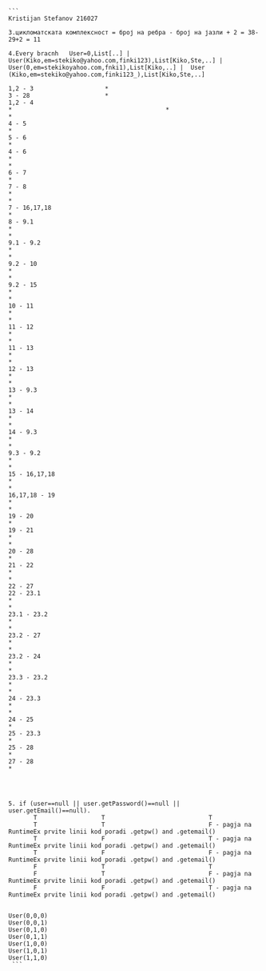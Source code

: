 <pre><code>```
Kristijan Stefanov 216027 

3.цикломатската комплексност = број на ребра - број на јазли + 2 = 38-29+2 = 11

4.Every bracnh   User=0,List[..] | User(Kiko,em=stekiko@yahoo.com,finki123),List[Kiko,Ste,..] | User(0,em=stekikoyahoo.com,fnki1),List[Kiko,..] |  User                                                                                                                     (Kiko,em=stekiko@yahoo.com,finki123_),List[Kiko,Ste,..]
    
1,2 - 3                    *                                                                                            
3 - 28                     *
1,2 - 4                                                                     *                                           *                             *
4 - 5                                                                                                                   *
5 - 6                                                                                                                   *
4 - 6                                                                       *                                                                         *
6 - 7                                                                                                                   *
7 - 8                                                                       *                                                                         *
7 - 16,17,18                                                                                                            *
8 - 9.1                                                                     *                                                                         *
9.1 - 9.2                                                                   *                                                                         *
9.2 - 10                                                                    *                                                                         *
9.2 - 15                                                                    *                                                                         *
10 - 11                                                                     *                                                                         *
11 - 12                                                                     *                                                                         *
11 - 13                                                                     *                                                                         *
12 - 13                                                                     *                                                                         *
13 - 9.3                                                                    *                                                                         *
13 - 14                                                                     *                                                                         *
14 - 9.3                                                                    *                                                                         *
9.3 - 9.2                                                                   *                                                                         *
15 - 16,17,18                                                               *                                                                         *
16,17,18 - 19                                                               *                                                                         *
19 - 20                                                                                                                 *
19 - 21                                                                     *                                                                         *
20 - 28                                                                                                                 *
21 - 22                                                                     *                                                                         *
22 - 27
22 - 23.1                                                                   *                                                                         *
23.1 - 23.2                                                                 *                                                                         *
23.2 - 27                                                                   *                                                                         *
23.2 - 24                                                                   *                                                                         * 
23.3 - 23.2                                                                 *                                                                         *
24 - 23.3                                                                   *                                                                         *
24 - 25                                                                                                                                               *
25 - 23.3                                                                                                                                             *
25 - 28                                                                                                                                               *
27 - 28                                                                     *




5. if (user==null || user.getPassword()==null || user.getEmail()==null).
       T                  T                             T
       T                  T                             F - pagja na RuntimeEx prvite linii kod poradi .getpw() and .getemail()
       T                  F                             T - pagja na RuntimeEx prvite linii kod poradi .getpw() and .getemail()
       T                  F                             F - pagja na RuntimeEx prvite linii kod poradi .getpw() and .getemail()
       F                  T                             T
       F                  T                             F - pagja na RuntimeEx prvite linii kod poradi .getpw() and .getemail()
       F                  F                             T - pagja na RuntimeEx prvite linii kod poradi .getpw() and .getemail()
                                                    

User(0,0,0)
User(0,0,1)
User(0,1,0)
User(0,1,1)
User(1,0,0)
User(1,0,1)
User(1,1,0)
 ```</code></pre>
